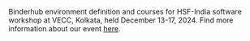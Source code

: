 Binderhub environment definition and courses for HSF-India software workshop at VECC, Kolkata, held December 13-17, 2024.
Find more information about our event [here](https://indico.cern.ch/event/1461967/).
